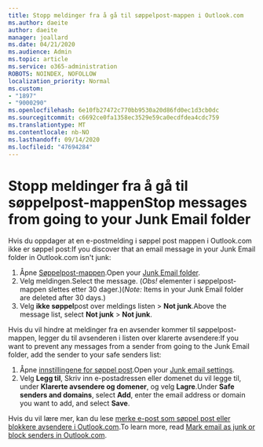 ```yaml
---
title: Stopp meldinger fra å gå til søppelpost-mappen i Outlook.com
ms.author: daeite
author: daeite
manager: joallard
ms.date: 04/21/2020
ms.audience: Admin
ms.topic: article
ms.service: o365-administration
ROBOTS: NOINDEX, NOFOLLOW
localization_priority: Normal
ms.custom:
- "1897"
- "9000290"
ms.openlocfilehash: 6e10fb27472c770bb9530a20d86fd0ec1d3cb0dc
ms.sourcegitcommit: c6692ce0fa1358ec3529e59ca0ecdfdea4cdc759
ms.translationtype: MT
ms.contentlocale: nb-NO
ms.lasthandoff: 09/14/2020
ms.locfileid: "47694284"
---
```

# <a name="stop-messages-from-going-to-your-junk-email-folder"></a><span data-ttu-id="e40e2-102">Stopp meldinger fra å gå til søppelpost-mappen</span><span class="sxs-lookup"><span data-stu-id="e40e2-102">Stop messages from going to your Junk Email folder</span></span>

<span data-ttu-id="e40e2-103">Hvis du oppdager at en e-postmelding i søppel post mappen i Outlook.com ikke er søppel post:</span><span class="sxs-lookup"><span data-stu-id="e40e2-103">If you discover that an email message in your Junk Email folder in Outlook.com isn't junk:</span></span>

1. <span data-ttu-id="e40e2-104">Åpne [Søppelpost-mappen](https://outlook.live.com/mail/junkemail).</span><span class="sxs-lookup"><span data-stu-id="e40e2-104">Open your [Junk Email folder](https://outlook.live.com/mail/junkemail).</span></span>
1. <span data-ttu-id="e40e2-105">Velg meldingen.</span><span class="sxs-lookup"><span data-stu-id="e40e2-105">Select the message.</span></span> <span data-ttu-id="e40e2-106">(*Obs!* elementer i søppelpost-mappen slettes etter 30 dager.)</span><span class="sxs-lookup"><span data-stu-id="e40e2-106">(*Note:* Items in your Junk Email folder are deleted after 30 days.)</span></span>
1. <span data-ttu-id="e40e2-107">Velg **ikke søppel**post over meldings listen  >  **Not junk**.</span><span class="sxs-lookup"><span data-stu-id="e40e2-107">Above the message list, select **Not junk** > **Not junk**.</span></span>

<span data-ttu-id="e40e2-108">Hvis du vil hindre at meldinger fra en avsender kommer til søppelpost-mappen, legger du til avsenderen i listen over klarerte avsendere:</span><span class="sxs-lookup"><span data-stu-id="e40e2-108">If you want to prevent any messages from a sender from going to the Junk Email folder, add the sender to your safe senders list:</span></span>

1. <span data-ttu-id="e40e2-109">Åpne [innstillingene for søppel post](https://go.microsoft.com/fwlink/?linkid=2035804).</span><span class="sxs-lookup"><span data-stu-id="e40e2-109">Open your [Junk email settings](https://go.microsoft.com/fwlink/?linkid=2035804).</span></span>
1. <span data-ttu-id="e40e2-110">Velg **Legg til**, Skriv inn e-postadressen eller domenet du vil legge til, under **Klarerte avsendere og domener**, og velg **Lagre**.</span><span class="sxs-lookup"><span data-stu-id="e40e2-110">Under **Safe senders and domains**, select **Add**, enter the email address or domain you want to add, and select **Save**.</span></span>

<span data-ttu-id="e40e2-111">Hvis du vil lære mer, kan du lese [merke e-post som søppel post eller blokkere avsendere i Outlook.com](https://support.office.com/article/a3ece97b-82f8-4a5e-9ac3-e92fa6427ae4?wt.mc_id=Office_Outlook_com_Alchemy).</span><span class="sxs-lookup"><span data-stu-id="e40e2-111">To learn more, read [Mark email as junk or block senders in Outlook.com](https://support.office.com/article/a3ece97b-82f8-4a5e-9ac3-e92fa6427ae4?wt.mc_id=Office_Outlook_com_Alchemy).</span></span>
